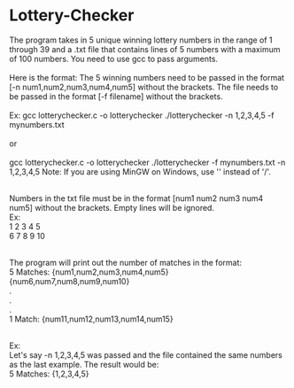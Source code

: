 # Lottery-Checker

The program takes in 5 unique winning lottery numbers in the range of 1 through 39 and a .txt file that contains lines of 5 numbers with a maximum of 100 numbers.
You need to use gcc to pass arguments. <br />
<br />
Here is the format:
The 5 winning numbers need to be passed in the format [-n num1,num2,num3,num4,num5] without the brackets.
The file needs to be passed in the format [-f filename] without the brackets. <br />
<br />
  Ex: 
    gcc lotterychecker.c -o lotterychecker
    ./lotterychecker -n 1,2,3,4,5 -f mynumbers.txt <br /> <br />
    or <br /> <br />
      gcc lotterychecker.c -o lotterychecker
      ./lotterychecker -f mynumbers.txt -n 1,2,3,4,5
    Note: If you are using MinGW on Windows, use '\' instead of '/'. <br /> <br />

Numbers in the txt file must be in the format [num1 num2 num3 num4 num5] without the brackets. Empty lines will be ignored. <br />
  Ex: <br />
    1 2 3 4 5 <br />
    6 7 8 9 10 <br /> <br />

The program will print out the number of matches in the format: <br />
  5 Matches: {num1,num2,num3,num4,num5} {num6,num7,num8,num9,num10} <br />
  . <br />
  . <br />
  . <br />
  1 Match: {num11,num12,num13,num14,num15} <br /> <br />

  Ex: <br />
    Let's say -n 1,2,3,4,5 was passed and the file contained the same numbers as the last example. The result would be: <br />
      5 Matches: {1,2,3,4,5} <br />
